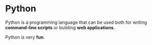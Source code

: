# Python















Python is a programming language that can be used both for writing **command-line scripts** or building **web applications**.



Python is very **fun**.




